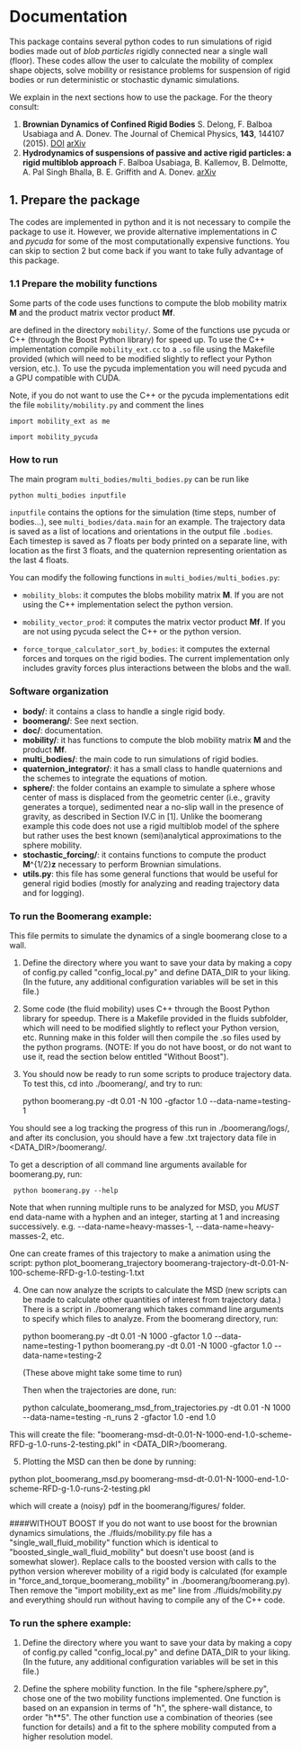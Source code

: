 # Documentation
This package contains several python codes to run simulations of 
rigid bodies made out of _blob particles_ rigidly connected near
a single wall (floor). These codes allow the user to calculate the
mobility of complex shape objects, solve mobility or resistance problems
for suspension of rigid bodies or run deterministic or stochastic 
dynamic simulations.

We explain in the next sections how to use the package.
For the theory consult:

1. **Brownian Dynamics of Confined Rigid Bodies**
  S. Delong, F. Balboa Usabiaga and A. Donev. The Journal of Chemical Physics, **143**, 144107 (2015). 
[DOI](http://dx.doi.org/10.1063/1.4932062) [arXiv](http://arxiv.org/abs/1506.08868)
2. **Hydrodynamics of suspensions of passive and active rigid particles: a
  rigid multiblob approach** F. Balboa Usabiaga, B. Kallemov, B. Delmotte,
  A. Pal Singh Bhalla, B. E. Griffith and A. Donev. [arXiv](http://arxiv.org/abs/1602.02170)


## 1. Prepare the package
The codes are implemented in python and it is not necessary to compile the package to use it. 
However, we provide alternative implementations in _C_ and _pycuda_ for some of the most computationally 
expensive functions. You can skip to section 2 but come back if you
want to take fully advantage of this package.


### 1.1 Prepare the mobility functions
Some parts of the code uses functions to compute the blob mobility matrix **M** and the
product matrix vector product **Mf**. 


are defined in the directory `mobility/`.
Some of the functions use pycuda or C++ (through the Boost Python
library) for speed up. To use the C++ implementation compile
`mobility_ext.cc` to a `.so` file using the Makefile provided (which will need 
to be modified slightly to reflect your Python version, etc.).
To use the pycuda implementation you will need pycuda and a GPU compatible with CUDA.

Note, if you do not want to use the C++ or the pycuda implementations
edit the file `mobility/mobility.py` and comment the lines

`import mobility_ext as me`

`import mobility_pycuda`



### How to run 
The main program `multi_bodies/multi_bodies.py` can be run like

`python multi_bodies inputfile`

`inputfile` contains the options for the simulation (time steps, number of bodies...),
see `multi_bodies/data.main` for an example. The trajectory data is saved as a list of 
locations and orientations in the output file `.bodies`. Each timestep is saved as 7 
floats per body printed on a separate line, with location as the first 3 floats, and 
the quaternion representing orientation as the last 4 floats.

You can modify the following
functions in `multi_bodies/multi_bodies.py`:

* `mobility_blobs`: it computes the blobs mobility matrix **M**. If
you are not using the C++ implementation select the python version.

* `mobility_vector_prod`: it computes the matrix vector product **Mf**.
If you are not using pycuda select the C++ or the python version.

* `force_torque_calculator_sort_by_bodies`: it computes the external forces
and torques on the rigid bodies. The current implementation only
includes gravity forces plus interactions between the blobs and the wall.



### Software organization
* **body/**: it contains a class to handle a single rigid body.
* **boomerang/**: See next section.
* **doc/**: documentation.
* **mobility/**: it has functions to compute the blob mobility matrix **M** and the
product **Mf**.
* **multi_bodies/**: the main code to run simulations of rigid bodies.
* **quaternion_integrator/**: it has a small class to handle quaternions and
the schemes to integrate the equations of motion.
* **sphere/**: the folder contains an example to simulate a sphere
whose center of mass is displaced from the geometric center
(i.e., gravity generates a torque), sedimented near a no-slip wall
in the presence of gravity, as described in Section IV.C in [1].
Unlike the boomerang example this code does not use a rigid
multiblob model of the sphere but rather uses the best known
(semi)analytical approximations to the sphere mobility.
* **stochastic_forcing/**: it contains functions to compute the product
 **M**^{1/2}**z** necessary to perform Brownian simulations.
* **utils.py**: this file has some general functions that would be useful for
general rigid bodies (mostly for analyzing and reading trajectory
data and for logging).



### To run the Boomerang example:
This file permits to simulate the dynamics of a single boomerang close to a wall.

1) Define the directory where you want to save your data by making a copy 
of config.py called "config_local.py" and define DATA_DIR to your
liking. (In the future, any additional configuration variables will be set in
this file.)

2) Some code (the fluid mobility) uses C++ through the Boost Python
library for speedup.  There is a Makefile provided in the fluids
subfolder, which will need to be modified slightly to reflect your
Python version, etc.  Running make in this folder will then compile
the .so files used by the python programs.
(NOTE: If you do not have boost, or do not want to
use it, read the section below entitled "Without Boost").  


3) You should now be ready to run some scripts to produce trajectory
data.  To test this, cd into ./boomerang/, and try to run:

   python boomerang.py -dt 0.01 -N 100 -gfactor 1.0 --data-name=testing-1

You should see a log tracking the progress of this run in
./boomerang/logs/, and after its conclusion, you should have a few .txt
trajectory data file in <DATA_DIR>/boomerang/. 

To get a description of all command line arguments available for
boomerang.py, run:

	 python boomerang.py --help
	 
Note that when running multiple runs to be analyzed for MSD, you
*MUST* end data-name with a hyphen and an integer, starting at 1 and 
increasing successively.  e.g. --data-name=heavy-masses-1, 
--data-name=heavy-masses-2, etc.

One can create frames of this trajectory to make a animation using the script:
		python plot_boomerang_trajectory boomerang-trajectory-dt-0.01-N-100-scheme-RFD-g-1.0-testing-1.txt


4) One can now analyze the scripts to calculate the MSD (new scripts
can be made to calculate other quantities of interest from trajectory
data.)  There is a script in ./boomerang which takes command line
arguments to specify which files to analyze.  From the boomerang
directory, run:
		 
	python boomerang.py -dt 0.01 -N 1000 -gfactor 1.0 --data-name=testing-1
	python boomerang.py -dt 0.01 -N 1000 -gfactor 1.0 --data-name=testing-2

	(These above might take some time to run)

	Then when the trajectories are done, run:

	python calculate_boomerang_msd_from_trajectories.py -dt 0.01 -N 1000
	--data-name=testing -n_runs 2 -gfactor 1.0 -end 1.0

This will create the file:
  "boomerang-msd-dt-0.01-N-1000-end-1.0-scheme-RFD-g-1.0-runs-2-testing.pkl"
in  <DATA_DIR>/boomerang.

5) Plotting the MSD can then be done by running:
  
  python plot_boomerang_msd.py boomerang-msd-dt-0.01-N-1000-end-1.0-scheme-RFD-g-1.0-runs-2-testing.pkl

which will create a (noisy) pdf in the boomerang/figures/ folder.


####WITHOUT BOOST
If you do not want to use boost for the brownian dynamics simulations,
the ./fluids/mobility.py file has a "single_wall_fluid_mobility"
function which is identical to "boosted_single_wall_fluid_mobility"
but doesn't use boost (and is somewhat slower).  Replace calls to the
boosted version with calls to the python version wherever mobility of
a rigid body is calculated (for example in "force_and_torque_boomerang_mobility"
in ./boomerang/boomerang.py).  Then remove the "import mobility_ext as me" 
line from ./fluids/mobility.py and everything should run without having 
to compile any of the C++ code.


### To run the sphere example:
1) Define the directory where you want to save your data by making a copy 
of config.py called "config_local.py" and define DATA_DIR to your
liking. (In the future, any additional configuration variables will be set in
this file.)

2) Define the sphere mobility function. In the file "sphere/sphere.py",
chose one of the two mobility functions implemented. One function is based on an 
expansion in terms of "h", the sphere-wall distance, to order "h**5". 
The other function use a combination of theories (see function for details)
and a fit to the sphere mobility computed from a higher resolution model.








				
